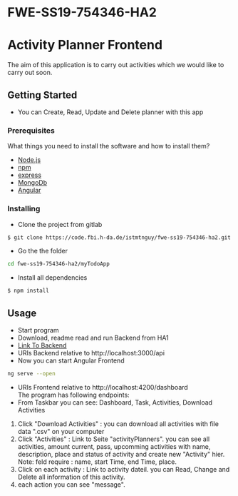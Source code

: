 # FWE-SS19-754346-HA2
# Activity Planner Frontend

The aim of this application is to carry out activities which we would like to carry out soon.

## Getting Started
- You can Create, Read, Update and Delete planner with this app
### Prerequisites
What things you need to install the software and how to install them?  
- [Node.js](https://nodejs.org/docs/latest/api/)  
- [npm](https://www.npmjs.com/package/npm-api)
- [express](https://expressjs.com/de/api.html)
- [MongoDb](https://mongoosejs.com/)
- [Angular](https://angular.io/guide/quickstart)
### Installing 
- Clone the project from gitlab  
```sh
$ git clone https://code.fbi.h-da.de/istmtnguy/fwe-ss19-754346-ha2.git
```
- Go the the folder
```sh
cd fwe-ss19-754346-ha2/myTodoApp
```
- Install all dependencies
```sh
$ npm install
````
## Usage  
- Start program  
- Download, readme read and run Backend from HA1
- [Link To Backend](https://code.fbi.h-da.de/istmtnguy/fwe-ss19-754346-ha1)
 - URIs Backend relative to http://localhost:3000/api
 - Now you can start Angular Frontend
 ```sh
 ng serve --open
 ```
  - URIs Frontend relative to http://localhost:4200/dashboard  
  The program has following endpoints:
   - From Taskbar you can see: Dashboard, Task, Activities, Download Activities  
1. Click "Download Activities" : you can download all activities with file data ".csv" on your computer
2. Click "Activities" : Link to Seite "activityPlanners". you can see all activities, amount current, pass, upcomming activities with name, description, place and status of activity and create new "Activity" hier.  
Note: feld require : name, start Time, end Time, place.
3. Click on each activity : Link to activity dateil. you can Read, Change and Delete all information of this activity.
4. each action you can see "message".